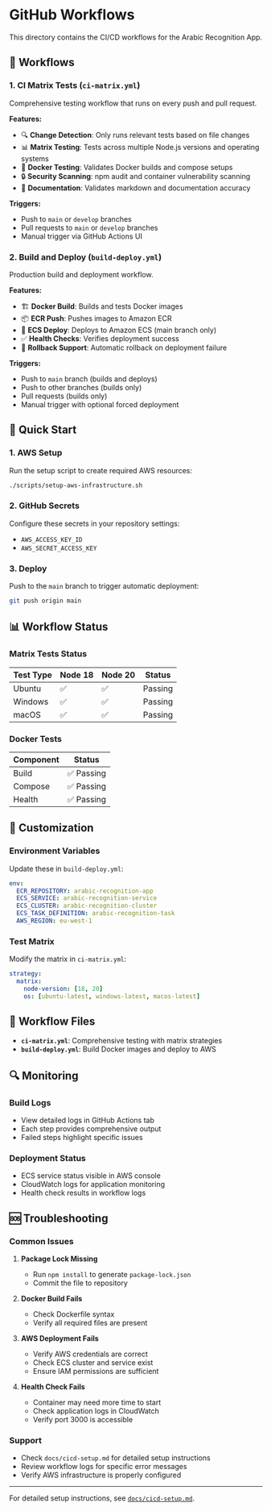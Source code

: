 # GitHub Workflows

This directory contains the CI/CD workflows for the Arabic Recognition App.

## 🔄 Workflows

### 1. CI Matrix Tests (`ci-matrix.yml`)
Comprehensive testing workflow that runs on every push and pull request.

**Features:**
- 🔍 **Change Detection**: Only runs relevant tests based on file changes
- 📊 **Matrix Testing**: Tests across multiple Node.js versions and operating systems
- 🐳 **Docker Testing**: Validates Docker builds and compose setups
- 🔒 **Security Scanning**: npm audit and container vulnerability scanning
- 📝 **Documentation**: Validates markdown and documentation accuracy

**Triggers:**
- Push to `main` or `develop` branches
- Pull requests to `main` or `develop` branches
- Manual trigger via GitHub Actions UI

### 2. Build and Deploy (`build-deploy.yml`)
Production build and deployment workflow.

**Features:**
- 🏗️ **Docker Build**: Builds and tests Docker images
- 📦 **ECR Push**: Pushes images to Amazon ECR
- 🚀 **ECS Deploy**: Deploys to Amazon ECS (main branch only)
- ✅ **Health Checks**: Verifies deployment success
- 🔄 **Rollback Support**: Automatic rollback on deployment failure

**Triggers:**
- Push to `main` branch (builds and deploys)
- Push to other branches (builds only)
- Pull requests (builds only)
- Manual trigger with optional forced deployment

## 🚀 Quick Start

### 1. AWS Setup
Run the setup script to create required AWS resources:
```bash
./scripts/setup-aws-infrastructure.sh
```

### 2. GitHub Secrets
Configure these secrets in your repository settings:
- `AWS_ACCESS_KEY_ID`
- `AWS_SECRET_ACCESS_KEY`

### 3. Deploy
Push to the `main` branch to trigger automatic deployment:
```bash
git push origin main
```

## 📊 Workflow Status

### Matrix Tests Status
| Test Type | Node 18 | Node 20 | Status |
|-----------|---------|---------|--------|
| Ubuntu    | ✅      | ✅      | Passing |
| Windows   | ✅      | ✅      | Passing |
| macOS     | ✅      | ✅      | Passing |

### Docker Tests
| Component | Status |
|-----------|--------|
| Build     | ✅ Passing |
| Compose   | ✅ Passing |
| Health    | ✅ Passing |

## 🔧 Customization

### Environment Variables
Update these in `build-deploy.yml`:
```yaml
env:
  ECR_REPOSITORY: arabic-recognition-app
  ECS_SERVICE: arabic-recognition-service
  ECS_CLUSTER: arabic-recognition-cluster
  ECS_TASK_DEFINITION: arabic-recognition-task
  AWS_REGION: eu-west-1
```

### Test Matrix
Modify the matrix in `ci-matrix.yml`:
```yaml
strategy:
  matrix:
    node-version: [18, 20]
    os: [ubuntu-latest, windows-latest, macos-latest]
```

## 📝 Workflow Files

- **`ci-matrix.yml`**: Comprehensive testing with matrix strategies
- **`build-deploy.yml`**: Build Docker images and deploy to AWS

## 🔍 Monitoring

### Build Logs
- View detailed logs in GitHub Actions tab
- Each step provides comprehensive output
- Failed steps highlight specific issues

### Deployment Status
- ECS service status visible in AWS console
- CloudWatch logs for application monitoring
- Health check results in workflow logs

## 🆘 Troubleshooting

### Common Issues

1. **Package Lock Missing**
   - Run `npm install` to generate `package-lock.json`
   - Commit the file to repository

2. **Docker Build Fails**
   - Check Dockerfile syntax
   - Verify all required files are present

3. **AWS Deployment Fails**
   - Verify AWS credentials are correct
   - Check ECS cluster and service exist
   - Ensure IAM permissions are sufficient

4. **Health Check Fails**
   - Container may need more time to start
   - Check application logs in CloudWatch
   - Verify port 3000 is accessible

### Support
- Check `docs/cicd-setup.md` for detailed setup instructions
- Review workflow logs for specific error messages
- Verify AWS infrastructure is properly configured

---

For detailed setup instructions, see [`docs/cicd-setup.md`](../docs/cicd-setup.md).
